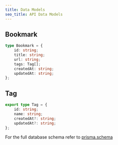 ```yaml
---
title: Data Models
seo_title: API Data Models
---
```



## Bookmark

```typescript
type Bookmark = {
	id: string;
	title: string;
	url: string;
	tags: Tag[];
	createdAt: string;
	updatedAt: string;
};
```

## Tag

```typescript
export type Tag = {
	id: string;
	name: string;
	createdAt?: string;
	updatedAt?: string;
};
```

For the full database schema refer to [prisma.schema](https://github.com/arn4v/bookmarky/blob/main/prisma/schema.prisma)
